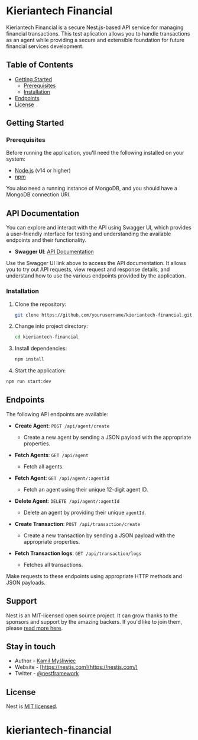 # Kieriantech Financial

Kieriantech Financial is a secure Nest.js-based API service for managing financial transactions. This test aplication allows you to handle transactions as an agent while providing a secure and extensible foundation for future financial services development.

## Table of Contents

- [Getting Started](#getting-started)
  - [Prerequisites](#prerequisites)
  - [Installation](#installation)
- [Endpoints](#endpoints)
- [License](#license)

## Getting Started

### Prerequisites

Before running the application, you'll need the following installed on your system:

- [Node.js](https://nodejs.org/) (v14 or higher)
- [npm](https://www.npmjs.com/)

You also need a running instance of MongoDB, and you should have a MongoDB connection URI.

## API Documentation

You can explore and interact with the API using Swagger UI, which provides a user-friendly interface for testing and understanding the available endpoints and their functionality.

- **Swagger UI**: [API Documentation](http://localhost:3000/api/docs/)

Use the Swagger UI link above to access the API documentation. It allows you to try out API requests, view request and response details, and understand how to use the various endpoints provided by the application.

### Installation

1. Clone the repository:

   ```bash
   git clone https://github.com/yourusername/kieriantech-financial.git
   ```

2. Change into project directory:

   ```bash
   cd kieriantech-financial
   ```

3. Install dependencies:

   ```bash
   npm install
   ```

4. Start the application:

```bash
npm run start:dev
```

## Endpoints

The following API endpoints are available:

- **Create Agent**: `POST /api/agent/create`

  - Create a new agent by sending a JSON payload with the appropriate properties.

- **Fetch Agents**: `GET /api/agent`

  - Fetch all agents.

- **Fetch Agent**: `GET /api/agent/:agentId`

  - Fetch an agent using their unique 12-digit agent ID.

- **Delete Agent**: `DELETE /api/agent/:agentId`

  - Delete an agent by providing their unique `agentId`.

- **Create Transaction**: `POST /api/transaction/create`

  - Create a new transaction by sending a JSON payload with the appropriate properties.

- **Fetch Transaction logs**: `GET /api/transaction/logs`

  - Fetches all transactions.

Make requests to these endpoints using appropriate HTTP methods and JSON payloads.

## Support

Nest is an MIT-licensed open source project. It can grow thanks to the sponsors and support by the amazing backers. If you'd like to join them, please [read more here](https://docs.nestjs.com/support).

## Stay in touch

- Author - [Kamil Myśliwiec](https://kamilmysliwiec.com)
- Website - [https://nestjs.com](https://nestjs.com/)
- Twitter - [@nestframework](https://twitter.com/nestframework)

## License

Nest is [MIT licensed](LICENSE).

# kieriantech-financial
